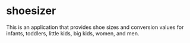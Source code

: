 # shoesizer

This is an application that provides shoe sizes and conversion values for infants, toddlers, little kids, big kids, women, and men.
